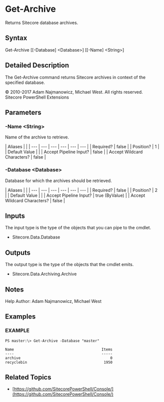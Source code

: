 # Get-Archive

Returns Sitecore database archives.

## Syntax

Get-Archive \[\[-Database\] &lt;Database&gt;\] \[\[-Name\] &lt;String&gt;\]

## Detailed Description

The Get-Archive command returns Sitecore archives in context of the specified database.

© 2010-2017 Adam Najmanowicz, Michael West. All rights reserved. Sitecore PowerShell Extensions

## Parameters

### -Name  &lt;String&gt;

Name of the archive to retrieve.

| Aliases |  |
| --- | --- | --- | --- | --- | --- |
| Required? | false |
| Position? | 1 |
| Default Value |  |
| Accept Pipeline Input? | false |
| Accept Wildcard Characters? | false |

### -Database  &lt;Database&gt;

Database for which the archives should be retrieved.

| Aliases |  |
| --- | --- | --- | --- | --- | --- |
| Required? | false |
| Position? | 2 |
| Default Value |  |
| Accept Pipeline Input? | true \(ByValue\) |
| Accept Wildcard Characters? | false |

## Inputs

The input type is the type of the objects that you can pipe to the cmdlet.

* Sitecore.Data.Database 

## Outputs

The output type is the type of the objects that the cmdlet emits.

* Sitecore.Data.Archiving.Archive 

## Notes

Help Author: Adam Najmanowicz, Michael West

## Examples

### EXAMPLE

```text
PS master:\> Get-Archive -Database "master"

Name                                        Items
----                                        -----
archive                                         0
recyclebin                                   1950
```

## Related Topics

* [https://github.com/SitecorePowerShell/Console/](https://github.com/SitecorePowerShell/Console/) 

